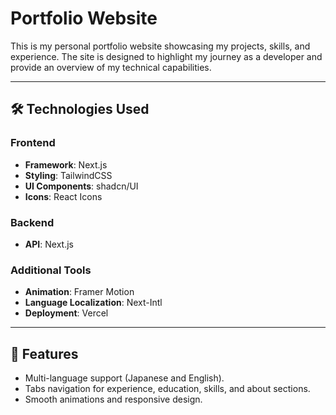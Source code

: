 # Portfolio Website

This is my personal portfolio website showcasing my projects, skills, and experience. The site is designed to highlight my journey as a developer and provide an overview of my technical capabilities.

---

## 🛠️ Technologies Used

### Frontend

- **Framework**: Next.js
- **Styling**: TailwindCSS
- **UI Components**: shadcn/UI
- **Icons**: React Icons

### Backend

- **API**: Next.js

### Additional Tools

- **Animation**: Framer Motion
- **Language Localization**: Next-Intl
- **Deployment**: Vercel

---

## 🚀 Features

- Multi-language support (Japanese and English).
- Tabs navigation for experience, education, skills, and about sections.
- Smooth animations and responsive design.
